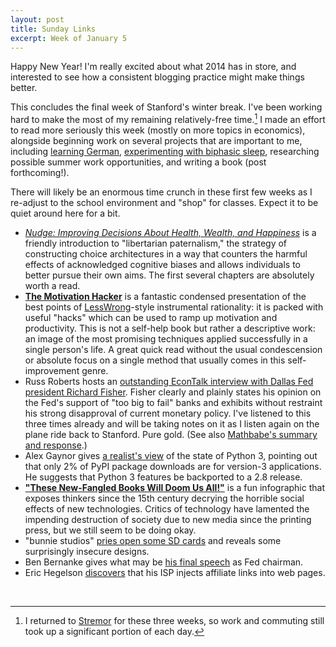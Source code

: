 ```yaml
---
layout: post
title: Sunday Links
excerpt: Week of January 5
---
```


Happy New Year! I'm really excited about what 2014 has in store, and interested
to see how a consistent blogging practice might make things better.

This concludes the final week of Stanford's winter break. I've been working hard
to make the most of my remaining relatively-free time.[^1] I made an effort to
read more seriously this week (mostly on more topics in economics), alongside
beginning work on several projects that are important to me, including
[learning German][2], [experimenting with biphasic sleep][3], researching
possible summer work opportunities, and writing a book (post forthcoming!).

There will likely be an enormous time crunch in these first few weeks as I
re-adjust to the school environment and "shop" for classes. Expect it to be
quiet around here for a bit.

- [*Nudge: Improving Decisions About Health, Wealth, and Happiness*][4] is a
  friendly introduction to "libertarian paternalism," the strategy of
  constructing choice architectures in a way that counters the harmful effects
  of acknowledged cognitive biases and allows individuals to better pursue their
  own aims. The first several chapters are absolutely worth a read.
- [**The Motivation Hacker**][10] is a fantastic condensed presentation of the
  best points of [LessWrong][11]-style instrumental rationality: it is packed
  with useful "hacks" which can be used to ramp up motivation and productivity.
  This is not a self-help book but rather a descriptive work: an image of the
  most promising techniques applied successfully in a single person's life. A
  great quick read without the usual condescension or absolute focus on a single
  method that usually comes in this self-improvement genre.
- Russ Roberts hosts an
  [outstanding EconTalk interview with Dallas Fed president Richard Fisher][5].
  Fisher clearly and plainly states his opinion on the Fed's support of "too big
  to fail" banks and exhibits without restraint his strong disapproval of
  current monetary policy. I've listened to this three times already and will be
  taking notes on it as I listen again on the plane ride back to Stanford. Pure
  gold. (See also [Mathbabe's summary and response][6].)
- Alex Gaynor gives [a realist's view][8] of the state of Python 3, pointing out
  that only 2% of PyPI package downloads are for version-3 applications. He
  suggests that Python 3 features be backported to a 2.8 release.
- [**"These New-Fangled Books Will Doom Us All!"**][13] is a fun infographic
  that exposes thinkers since the 15th century decrying the horrible social
  effects of new technologies. Critics of technology have lamented the impending
  destruction of society due to new media since the printing press, but we still
  seem to be doing okay.
- "bunnie studios" [pries open some SD cards][12] and reveals some surprisingly
  insecure designs.
- Ben Bernanke gives what may be [his final speech][9] as Fed chairman.
- Eric Hegelson [discovers][7] that his ISP injects affiliate links into web
  pages.

<img src="http://ir-na.amazon-adsystem.com/e/ir?t=blog0cbb-20&l=as2&o=1&a=B00C8N4FNK" width="1" height="1" border="0" alt="" style="border:none !important; margin:0px !important;" />
<img src="http://ir-na.amazon-adsystem.com/e/ir?t=blog0cbb-20&l=as2&o=1&a=014311526X" width="1" height="1" border="0" alt="" style="border:none !important; margin:0px !important;" />

[1]: http://stremor.com
[2]: /2013/german-2014
[3]: /2013/biphasic-sleep
[4]: http://www.amazon.com/gp/product/014311526X/ref=as_li_qf_sp_asin_tl?ie=UTF8&camp=1789&creative=9325&creativeASIN=014311526X&linkCode=as2&tag=blog0cbb-20
[5]: http://www.econtalk.org/archives/2013/12/richard_fisher.html
[6]: http://mathbabe.org/2013/12/31/dallas-feds-richard-fisher-talks-tbtf-on-econtalk-ows/
[7]: http://erichelgeson.github.io/blog/2013/12/31/i-fought-my-isps-bad-behavior-and-won/
[8]: http://alexgaynor.net/2013/dec/30/about-python-3/
[9]: http://www.federalreserve.gov/newsevents/speech/bernanke20140103a.htm
[10]: http://www.amazon.com/gp/product/B00C8N4FNK/ref=as_li_qf_sp_asin_tl?ie=UTF8&camp=1789&creative=9325&creativeASIN=B00C8N4FNK&linkCode=as2&tag=blog0cbb-20
[11]: http://lesswrong.com
[12]: http://www.bunniestudios.com/blog/?p=3554
[13]: http://www.tor.com/blogs/2013/12/bad-for-you-techno-panic-timeline

[^1]: I returned to [Stremor][1] for these three weeks, so work and commuting still took up a significant portion of each day.
